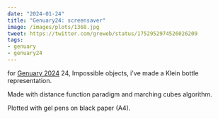 ```yaml
---
date: "2024-01-24"
title: "Genuary24: screensaver"
image: /images/plots/1368.jpg
tweet: https://twitter.com/greweb/status/1752952974526026209
tags:
- genuary
- genuary24
---
```


for [Genuary 2024](https://genuary.art) 24, Impossible objects, i've made a Klein bottle representation.

Made with distance function paradigm and marching cubes algorithm.

Plotted with gel pens on black paper (A4).